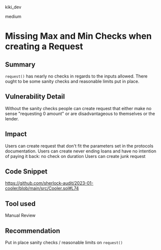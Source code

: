 kiki_dev

medium

# Missing Max and Min Checks when creating a Request

## Summary
`request()` has nearly no checks in regards to the inputs allowed. There ought to be some sanity checks and reasonable limits put in place. 

## Vulnerability Detail
Without the sanity checks people can create request that either make no sense "requesting 0 amount" or are disadvantageous to themselves or the lender. 
## Impact
Users can create request that don't fit the parameters set in the protocols documentation.
Users can create never ending loans and have no intention of paying it back: no check on duration
Users can create junk request 

## Code Snippet
https://github.com/sherlock-audit/2023-01-cooler/blob/main/src/Cooler.sol#L74
## Tool used

Manual Review

## Recommendation
Put in place sanity checks / reasonable limits on `request()`
